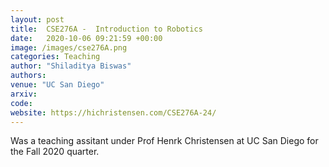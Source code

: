 ```yaml
---
layout: post
title:  CSE276A -  Introduction to Robotics
date:   2020-10-06 09:21:59 +00:00
image: /images/cse276A.png
categories: Teaching
author: "Shiladitya Biswas"
authors: 
venue: "UC San Diego"
arxiv: 
code: 
website: https://hichristensen.com/CSE276A-24/
---
```


Was a teaching assitant under Prof Henrk Christensen at UC San Diego for the Fall 2020 quarter.